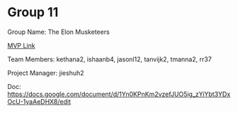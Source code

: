 # Group 11
Group Name: The Elon Musketeers

[MVP Link](https://docs.google.com/document/d/1D1e8OrSayFDIstlgwfkcVtGY27YF5YW0XPu-Luqeqgw/edit)

Team Members: kethana2, ishaanb4, jasonl12, tanvijk2, tmanna2, rr37

Project Manager: jieshuh2

Doc: https://docs.google.com/document/d/1Yn0KPnKm2vzefJUO5ig_zYiYbt3YDxOcU-1yaAeDHX8/edit
